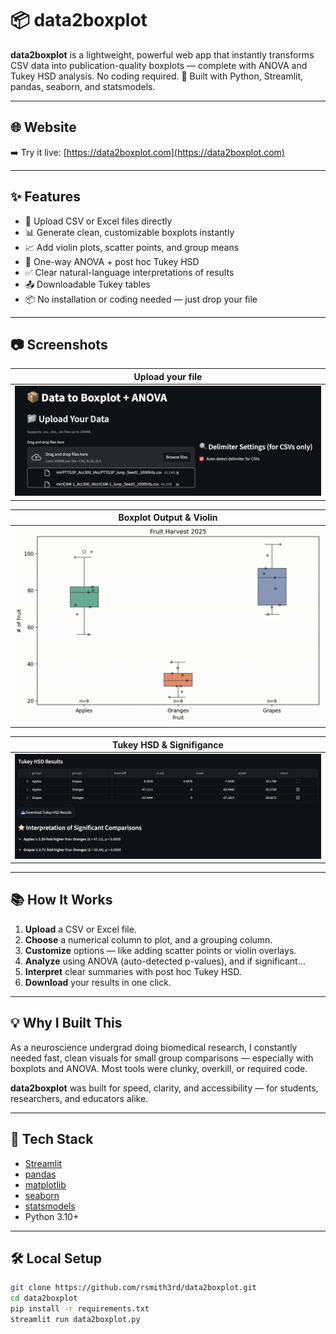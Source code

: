 # 📦 data2boxplot

**data2boxplot** is a lightweight, powerful web app that instantly transforms CSV data into publication-quality boxplots — complete with ANOVA and Tukey HSD analysis. No coding required.
🧪 Built with Python, Streamlit, pandas, seaborn, and statsmodels.

---

## 🌐 Website

➡️ Try it live: [https://data2boxplot.com](https://data2boxplot.com)  

---

## ✨ Features

- 🔼 Upload CSV or Excel files directly
- 📊 Generate clean, customizable boxplots instantly
- 📈 Add violin plots, scatter points, and group means
- 🧠 One-way ANOVA + post hoc Tukey HSD
- ✅ Clear natural-language interpretations of results
- 📤 Downloadable Tukey tables
- 📦 No installation or coding needed — just drop your file

---

## 📷 Screenshots

| Upload your file |
|------------------|
| ![Upload](assets/openfile.png) |

| Boxplot Output & Violin |
|----------------|
| ![Plot](assets/demoboxplot.gif) |

| Tukey HSD & Signifigance |
|-----------|
![Tukey](assets/tukey.png) |


---

## 📚 How It Works

1. **Upload** a CSV or Excel file.
2. **Choose** a numerical column to plot, and a grouping column.
3. **Customize** options — like adding scatter points or violin overlays.
4. **Analyze** using ANOVA (auto-detected p-values), and if significant...
5. **Interpret** clear summaries with post hoc Tukey HSD.
6. **Download** your results in one click.

---

## 💡 Why I Built This

As a neuroscience undergrad doing biomedical research, I constantly needed fast, clean visuals for small group comparisons — especially with boxplots and ANOVA. Most tools were clunky, overkill, or required code.

**data2boxplot** was built for speed, clarity, and accessibility — for students, researchers, and educators alike.

---

## 🚀 Tech Stack

- [Streamlit](https://streamlit.io/)
- [pandas](https://pandas.pydata.org/)
- [matplotlib](https://matplotlib.org/)
- [seaborn](https://seaborn.pydata.org/)
- [statsmodels](https://www.statsmodels.org/)
- Python 3.10+

---

## 🛠️ Local Setup

```bash
git clone https://github.com/rsmith3rd/data2boxplot.git
cd data2boxplot
pip install -r requirements.txt
streamlit run data2boxplot.py
